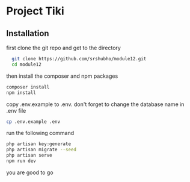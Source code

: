 
# Project Tiki




## Installation

first clone the git repo and get to the directory 

```bash
  git clone https://github.com/srshubho/module12.git
  cd module12
```
then install the composer and npm packages
```bash
composer install
npm install
```
copy .env.example to .env. don't forget to change the database name in .env file
```bash
cp .env.example .env
```
run the following command 
```bash
php artisan key:generate
php artisan migrate --seed
php artisan serve
npm run dev
```
you are good to go
